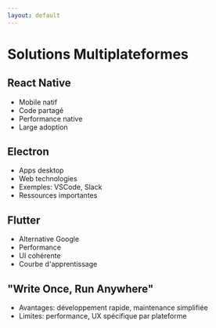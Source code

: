 ```yaml
---
layout: default
---
```


# Solutions Multiplateformes

<v-clicks>

## React Native
- Mobile natif
- Code partagé
- Performance native
- Large adoption

## Electron
- Apps desktop
- Web technologies
- Exemples: VSCode, Slack
- Ressources importantes

## Flutter
- Alternative Google
- Performance
- UI cohérente
- Courbe d'apprentissage

## "Write Once, Run Anywhere"
- Avantages: développement rapide, maintenance simplifiée
- Limites: performance, UX spécifique par plateforme

</v-clicks>